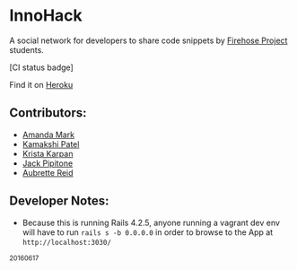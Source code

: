 # InnoHack

A social network for developers to share code snippets by [Firehose Project](http://thefirehoseproject.com) students.

[CI status badge]

Find it on [Heroku](https://innohack.herokuapp.com/)

## Contributors:
* [Amanda Mark](https://github.com/amarkpark/)
* [Kamakshi Patel](https://github.com/kpat108)
* [Krista Karpan](https://github.com/kristakarpan)
* [Jack Pipitone](https://github.com/jackpip)
* [Aubrette Reid](https://github.com/darthdarkfather)

## Developer Notes:
* Because this is running Rails 4.2.5, anyone running a vagrant dev env will have to run `rails s -b 0.0.0.0` in order to browse to the App at `http://localhost:3030/`

<sub>20160617</sub>
